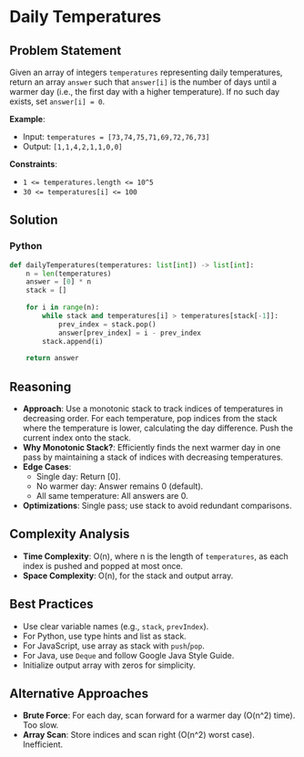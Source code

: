 # Daily Temperatures

## Problem Statement
Given an array of integers `temperatures` representing daily temperatures, return an array `answer` such that `answer[i]` is the number of days until a warmer day (i.e., the first day with a higher temperature). If no such day exists, set `answer[i] = 0`.

**Example**:
- Input: `temperatures = [73,74,75,71,69,72,76,73]`
- Output: `[1,1,4,2,1,1,0,0]`

**Constraints**:
- `1 <= temperatures.length <= 10^5`
- `30 <= temperatures[i] <= 100`

## Solution

### Python
```python
def dailyTemperatures(temperatures: list[int]) -> list[int]:
    n = len(temperatures)
    answer = [0] * n
    stack = []
    
    for i in range(n):
        while stack and temperatures[i] > temperatures[stack[-1]]:
            prev_index = stack.pop()
            answer[prev_index] = i - prev_index
        stack.append(i)
    
    return answer
```

## Reasoning
- **Approach**: Use a monotonic stack to track indices of temperatures in decreasing order. For each temperature, pop indices from the stack where the temperature is lower, calculating the day difference. Push the current index onto the stack.
- **Why Monotonic Stack?**: Efficiently finds the next warmer day in one pass by maintaining a stack of indices with decreasing temperatures.
- **Edge Cases**:
  - Single day: Return [0].
  - No warmer day: Answer remains 0 (default).
  - All same temperature: All answers are 0.
- **Optimizations**: Single pass; use stack to avoid redundant comparisons.

## Complexity Analysis
- **Time Complexity**: O(n), where n is the length of `temperatures`, as each index is pushed and popped at most once.
- **Space Complexity**: O(n), for the stack and output array.

## Best Practices
- Use clear variable names (e.g., `stack`, `prevIndex`).
- For Python, use type hints and list as stack.
- For JavaScript, use array as stack with `push`/`pop`.
- For Java, use `Deque` and follow Google Java Style Guide.
- Initialize output array with zeros for simplicity.

## Alternative Approaches
- **Brute Force**: For each day, scan forward for a warmer day (O(n^2) time). Too slow.
- **Array Scan**: Store indices and scan right (O(n^2) worst case). Inefficient.